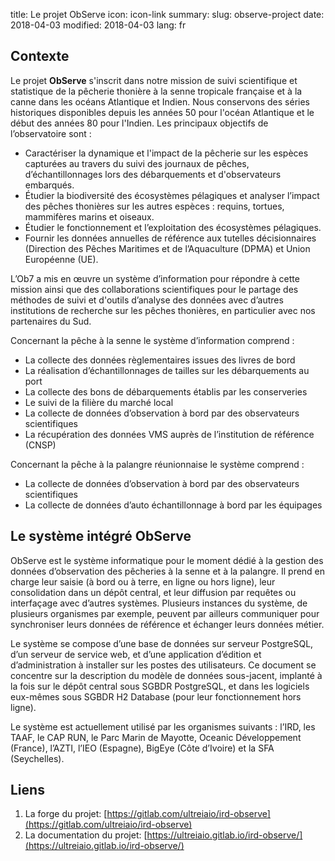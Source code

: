 title: Le projet ObServe
icon: icon-link
summary: 
slug: observe-project
date: 2018-04-03
modified: 2018-04-03
lang: fr

## Contexte
Le projet **ObServe** s'inscrit  dans notre mission de suivi scientifique et statistique de la pêcherie thonière à la senne tropicale française et à la canne dans les océans Atlantique et Indien. Nous conservons des séries historiques disponibles depuis les années 50 pour l'océan Atlantique et le début des années 80 pour l'Indien. Les principaux objectifs de l’observatoire sont :

- Caractériser la dynamique et l'impact de la pêcherie sur les espèces capturées au travers du suivi des journaux de pêches, d’échantillonnages lors des débarquements et d'observateurs embarqués.
- Étudier la biodiversité des écosystèmes pélagiques et analyser l’impact des pêches thonières sur les autres espèces : requins, tortues, mammifères marins et oiseaux.
- Étudier le fonctionnement et l’exploitation des écosystèmes pélagiques.
- Fournir les données annuelles de référence aux tutelles décisionnaires (Direction des Pêches Maritimes et de l’Aquaculture (DPMA) et Union Européenne (UE).

L’Ob7 a mis en œuvre un système d’information pour répondre à cette mission ainsi que des collaborations scientifiques pour le partage des méthodes de suivi et d'outils d’analyse des données avec d’autres institutions de recherche sur les pêches thonières, en particulier avec nos partenaires du Sud.

Concernant la pêche à la senne le système d’information comprend :

- La collecte des données règlementaires issues des livres de bord
- La réalisation d’échantillonnages de tailles sur les débarquements au port
- La collecte des bons de débarquements établis par les conserveries
- Le suivi de la filière du marché local
- La collecte de données d’observation à bord par des observateurs scientifiques
- La récupération des données VMS auprès de l’institution de référence (CNSP)

Concernant la pêche à la palangre réunionnaise le système comprend :

- La collecte de données d’observation à bord par des observateurs scientifiques
- La collecte de données d’auto échantillonnage à bord par les équipages

## Le système intégré ObServe
ObServe est le système informatique pour le moment dédié à la gestion des données d’observation des pêcheries à la senne et à la palangre. Il prend en charge leur saisie (à bord ou à terre, en ligne ou hors ligne), leur consolidation dans un dépôt central, et leur diffusion par requêtes ou interfaçage avec d’autres systèmes. Plusieurs instances du système, de plusieurs organismes par exemple, peuvent par ailleurs communiquer pour synchroniser leurs données de référence et échanger leurs données métier.

Le système se compose d’une base de données sur serveur PostgreSQL, d’un serveur de service web, et d’une application d’édition et d’administration à installer sur les postes des utilisateurs. Ce document se concentre sur la description du modèle de données sous-jacent, implanté à la fois sur le dépôt central sous SGBDR PostgreSQL, et dans les logiciels eux-mêmes sous SGBDR H2 Database (pour leur fonctionnement hors ligne).

Le système est actuellement utilisé par les organismes suivants : l’IRD, les TAAF, le CAP RUN, le Parc Marin de Mayotte, Oceanic Développement (France), l’AZTI, l’IEO (Espagne), BigEye (Côte d’Ivoire) et la SFA (Seychelles).

## Liens

1. La forge du projet: [https://gitlab.com/ultreiaio/ird-observe](https://gitlab.com/ultreiaio/ird-observe)
2. La documentation du projet: [https://ultreiaio.gitlab.io/ird-observe/](https://ultreiaio.gitlab.io/ird-observe/)
